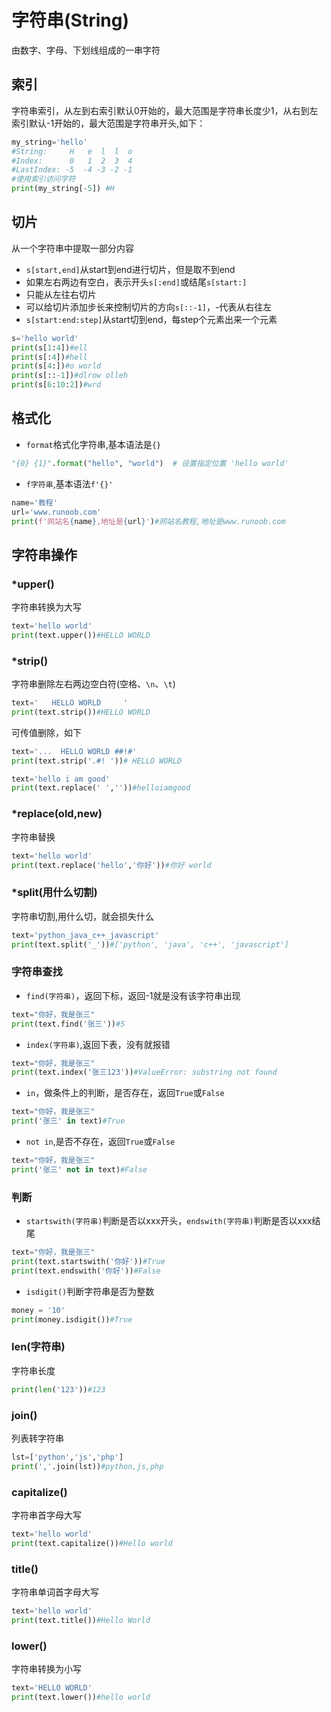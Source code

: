 # 字符串(String)
由数字、字母、下划线组成的一串字符  
## 索引
字符串索引，从左到右索引默认0开始的，最大范围是字符串长度少1，从右到左索引默认-1开始的，最大范围是字符串开头,如下：
```python
my_string='hello'
#String:     H   e  l  l  o
#Index:      0   1  2  3  4
#LastIndex: -5  -4 -3 -2 -1
#使用索引访问字符
print(my_string[-5]) #H
```
## 切片
从一个字符串中提取一部分内容  
* `s[start,end]`从start到end进行切片，但是取不到end
* 如果左右两边有空白，表示开头`s[:end]`或结尾`s[start:]`  
* 只能从左往右切片
* 可以给切片添加步长来控制切片的方向`s[::-1]`，-代表从右往左
* `s[start:end:step]`从start切到end，每step个元素出来一个元素
```python
s='hello world'
print(s[1:4])#ell
print(s[:4])#hell
print(s[4:])#o world
print(s[::-1])#dlrow olleh
print(s[6:10:2])#wrd
```

## 格式化
* `format`格式化字符串,基本语法是`{}`
```python
"{0} {1}".format("hello", "world")  # 设置指定位置 'hello world'
```
* `f字符串`,基本语法`f'{}'`
```python
name='教程'
url='www.runoob.com'
print(f'网站名{name},地址是{url}')#网站名教程,地址是www.runoob.com
```

## 字符串操作
### *upper()
字符串转换为大写
```python
text='hello world'
print(text.upper())#HELLO WORLD
```
### *strip()
字符串删除左右两边空白符(空格、`\n`、`\t`)
```python
text='   HELLO WORLD     '
print(text.strip())#HELLO WORLD
```
可传值删除，如下
```python
text='...  HELLO WORLD ##!#'
print(text.strip('.#! '))# HELLO WORLD

text='hello i am good'
print(text.replace(' ',''))#helloiamgood
```
### *replace(old,new)
字符串替换
```python
text='hello world'
print(text.replace('hello','你好'))#你好 world
```
### *split(用什么切割)
字符串切割,用什么切，就会损失什么
```python
text='python_java_c++_javascript'
print(text.split('_'))#['python', 'java', 'c++', 'javascript']
```
### 字符串查找
* `find(字符串)`，返回下标，返回-1就是没有该字符串出现
```python
text="你好，我是张三"
print(text.find('张三'))#5
```
* `index(字符串)`,返回下表，没有就报错
```python
text="你好，我是张三"
print(text.index('张三123'))#ValueError: substring not found
```
* `in`，做条件上的判断，是否存在，返回`True`或`False`
```python
text="你好，我是张三"
print('张三' in text)#True
```
* `not in`,是否不存在，返回`True`或`False`
```python
text="你好，我是张三"
print('张三' not in text)#False
```
### 判断
* `startswith(字符串)`判断是否以xxx开头，`endswith(字符串)`判断是否以xxx结尾
```python
text="你好，我是张三"
print(text.startswith('你好'))#True
print(text.endswith('你好'))#False
```
* `isdigit()`判断字符串是否为整数
```python
money = '10'
print(money.isdigit())#True
```

### len(字符串)
字符串长度
```python
print(len('123'))#123
```
### join()
列表转字符串
```python
lst=['python','js','php']
print(','.join(lst))#python,js,php
```
### capitalize()
字符串首字母大写
```python
text='hello world'
print(text.capitalize())#Hello world
```

### title()
字符串单词首字母大写
```python
text='hello world'
print(text.title())#Hello World
```
### lower()
字符串转换为小写
```python
text='HELLO WORLD'
print(text.lower())#hello world
```
